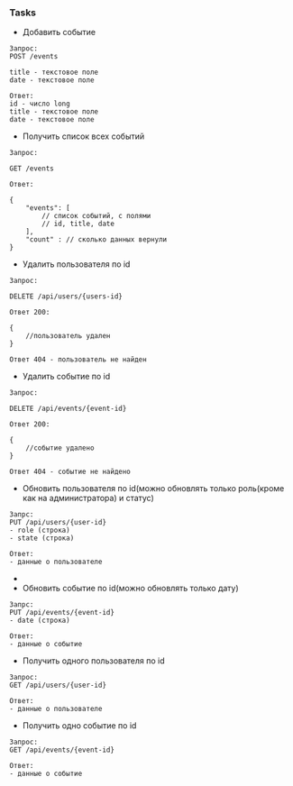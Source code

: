 ### Tasks

- Добавить событие
```
Запрос:
POST /events

title - текстовое поле
date - текстовое поле

Ответ:
id - число long
title - текстовое поле
date - текстовое поле
```

- Получить список всех событий

```
Запрос:

GET /events

Ответ:

{
    "events": [
        // список событий, с полями
        // id, title, date
    ],
    "count" : // сколько данных вернули 
}
```

- Удалить пользователя по id

```
Запрос:

DELETE /api/users/{users-id}

Ответ 200:

{
    //пользователь удален
}

Ответ 404 - пользователь не найден
```

- Удалить событие по id
```
Запрос:

DELETE /api/events/{event-id}

Ответ 200:

{
    //событие удалено
}

Ответ 404 - событие не найдено
```

- Обновить пользователя по id(можно обновлять только роль(кроме как на администратора) и статус)

```
Запрс:
PUT /api/users/{user-id}
- role (строка)
- state (строка)

Ответ:
- данные о пользователе
```
- 
- Обновить событие по id(можно обновлять только дату)

```
Запрс:
PUT /api/events/{event-id}
- date (строка)

Ответ:
- данные о событие
```

- Получить одного пользователя по id

```
Запрос:
GET /api/users/{user-id}

Ответ:
- данные о пользователе
```

- Получить одно событие по id

```
Запрос:
GET /api/events/{event-id}

Ответ:
- данные о событие
```